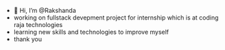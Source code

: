- 👋 Hi, I’m @Rakshanda
- working on fullstack devepment project for internship which is at coding raja technologies
- learning new skills and technologies to improve myself
- thank you 

<!---
Rakshass09/Rakshass09 is a ✨ special ✨ repository because its `README.md` (this file) appears on your GitHub profile.
You can click the Preview link to take a look at your changes.
--->

